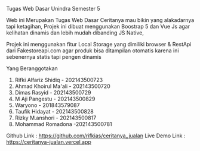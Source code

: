 Tugas Web Dasar Unindra Semester 5


Web ini Merupakan Tugas Web Dasar  Ceritanya mau bikin yang alakadarnya tapi ketagihan,
Projek ini dibuat menggunakan Boostrap 5 dan Vue Js agar kelihatan dinamis dan lebih mudah dibanding JS Native, 

Projek ini menggunakan fitur Local Storage yang dimiliki browser & RestApi dari Fakestoreapi.com agar produk bisa ditampilan otomatis karena ini sebenernya statis tapi pengen dinamis


Yang Beranggotakan
1. Rifki Alfariz Shidiq - 202143500723
2. Ahmad Khoirul Ma'ali - 202143500720
3. Dimas Rasyid - 202143500729
4. M Aji Pangestu - 202143500829
5. Waryono - 201843579087
6. Taufik Hidayat - 202143500828
7. Rizky M.anshori - 202143500817
8. Mohammad Romadona -202143500781

Github Link : https://github.com/rifkias/ceritanya_jualan
Live Demo Link : https://ceritanya-jualan.vercel.app

